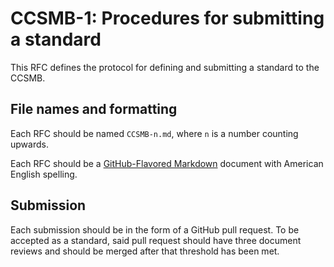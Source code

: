 # CCSMB-1: Procedures for submitting a standard

This RFC defines the protocol for defining and submitting a standard to the CCSMB.

## File names and formatting

Each RFC should be named `CCSMB-n.md`, where `n` is a number counting upwards.

Each RFC should be a [GitHub-Flavored Markdown](https://github.github.com/gfm/) document with American English spelling.

## Submission

Each submission should be in the form of a GitHub pull request. To be accepted as a standard, said pull request should have three document reviews and should be merged after that threshold has been met.

